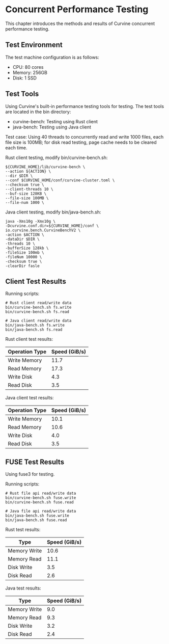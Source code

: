 # Concurrent Performance Testing

This chapter introduces the methods and results of Curvine concurrent performance testing.

## Test Environment

The test machine configuration is as follows:

- CPU: 80 cores
- Memory: 256GB
- Disk: 1 SSD

## Test Tools

Using Curvine's built-in performance testing tools for testing. The test tools are located in the bin directory:

- curvine-bench: Testing using Rust client
- java-bench: Testing using Java client

Test case: Using 40 threads to concurrently read and write 1000 files, each file size is 100MB; for disk read testing, page cache needs to be cleared each time.

Rust client testing, modify bin/curvine-bench.sh:

```
${CURVINE_HOME}/lib/curvine-bench \
--action ${ACTION} \
--dir $DIR \
--conf $CURVINE_HOME/conf/curvine-cluster.toml \
--checksum true \
--client-threads 10 \
--buf-size 128KB \
--file-size 100MB \
--file-num 1000 \
```

Java client testing, modify bin/java-bench.sh:

```
java -Xms10g -Xmx10g \
-Dcurvine.conf.dir=${CURVINE_HOME}/conf \
io.curvine.bench.CurvineBenchV2 \
-action $ACTION \
-dataDir $DIR \
-threads 10 \
-bufferSize 128kb \
-fileSize 100mb \
-fileNum 10000 \
-checksum true \
-clearDir fasle
```

## Client Test Results

Running scripts:

```
# Rust client read/write data
bin/curvine-bench.sh fs.write
bin/curvine-bench.sh fs.read

# Java client read/write data
bin/java-bench.sh fs.write
bin/java-bench.sh fs.read
```

Rust client test results:

| Operation Type | Speed (GiB/s) |
|----------------|---------------|
| Write Memory   | 11.7          |
| Read Memory    | 17.3          |
| Write Disk     | 4.3           |
| Read Disk      | 3.5           |

Java client test results:

| Operation Type | Speed (GiB/s) |
|----------------|---------------|
| Write Memory   | 10.1          |
| Read Memory    | 10.6          |
| Write Disk     | 4.0           |
| Read Disk      | 3.5           |

## FUSE Test Results

Using fuse3 for testing.

Running scripts:

```
# Rust file api read/write data
bin/curvine-bench.sh fuse.write
bin/curvine-bench.sh fuse.read

# Java file api read/write data
bin/java-bench.sh fuse.write
bin/java-bench.sh fuse.read
```

Rust test results:

| Type        | Speed (GiB/s) |
|-------------|---------------|
| Memory Write| 10.6          |
| Memory Read | 11.1          |
| Disk Write  | 3.5           |
| Disk Read   | 2.6           |

Java test results:

| Type        | Speed (GiB/s) |
|-------------|---------------|
| Memory Write| 9.0           |
| Memory Read | 9.3           |
| Disk Write  | 3.2           |
| Disk Read   | 2.4           |